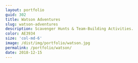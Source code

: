 ```yaml
---
layout: portfolio
guid: 302
title: Watson Adventures
slug: watson-adventures
description: Scavenger Hunts & Team-Building Activities.
color: AE3934
size: 'col-md-6'
image: /dist/img/portfolio/watson.jpg
permalink: /portfolio/watson/
date: 2018-12-15
---
```

